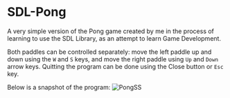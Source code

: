 # SDL-Pong

A very simple version of the Pong game created by me in the process of learning to use the SDL Library, as an attempt to learn Game Development. 

Both paddles can be controlled separately: move the left paddle up and down using the `W` and `S` keys, and move the right paddle using `Up` and `Down` arrow keys. Quitting the program can be done using the Close button or `Esc` key.

Below is a snapshot of the program:
![PongSS](https://github.com/tirthankar-44/SDL-Pong/assets/76218483/eae162d3-2023-4d6e-8db5-328cf947d047)
